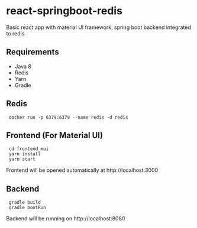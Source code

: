 # react-springboot-redis
Basic react app with material UI framework, spring boot backend integrated to redis 

## Requirements
 * Java 8
 * Redis
 * Yarn
 * Gradle

 ## Redis
 ```
  docker run -p 6379:6379 --name redis -d redis 
 ```

 ## Frontend (For Material UI)
```
 cd frontend_mui
 yarn install
 yarn start
```
Frontend will be opened automatically at http://localhost:3000
## Backend
```
 gradle build
 gradle bootRun

```
Backend will be running on http://localhost:8080 

